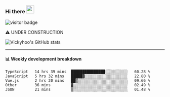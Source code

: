 ### Hi there <a href="https://www.gautamkrishnar.com/"><img src="https://media.giphy.com/media/hvRJCLFzcasrR4ia7z/giphy.gif" width="25px"></a>

![visitor badge](https://visitor-badge.glitch.me/badge?page_id=vickyhoo.vickyhoo&left_color=black&right_color=cornflowerblue)

⚠️ UNDER CONSTRUCTION

![Vickyhoo's GitHub stats](https://github-readme-stats.vercel.app/api?username=vickyhoo&theme=react&show_icons=true&count_private=true)

---

#### :bar_chart: Weekly development breakdown

<!--START_SECTION:waka-->

```text
TypeScript   14 hrs 39 mins  ███████████████░░░░░░░░░░   60.28 %
JavaScript   5 hrs 32 mins   █████▓░░░░░░░░░░░░░░░░░░░   22.80 %
Vue.js       2 hrs 20 mins   ██▒░░░░░░░░░░░░░░░░░░░░░░   09.66 %
Other        36 mins         ▓░░░░░░░░░░░░░░░░░░░░░░░░   02.49 %
JSON         21 mins         ▒░░░░░░░░░░░░░░░░░░░░░░░░   01.48 %
```

<!--END_SECTION:waka-->


<!--
**vickyhoo/vickyhoo** is a ✨ _special_ ✨ repository because its `README.md` (this file) appears on your GitHub profile.

Here are some ideas to get you started:

- 🔭 I’m currently working on ...
- 🌱 I’m currently learning ...
- 👯 I’m looking to collaborate on ...
- 🤔 I’m looking for help with ...
- 💬 Ask me about ...
- 📫 How to reach me: ...
- 😄 Pronouns: ...
- ⚡ Fun fact: ...
-->
